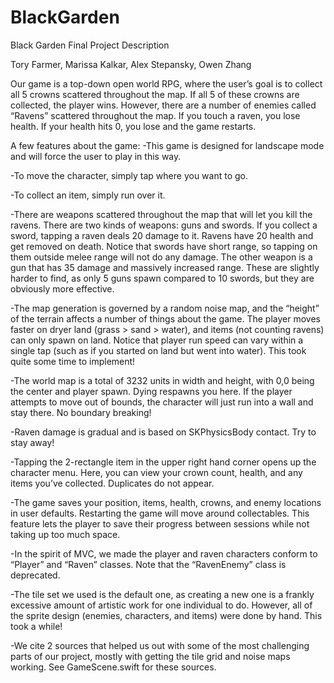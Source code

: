 # BlackGarden

Black Garden Final Project Description

Tory Farmer, Marissa Kalkar, Alex Stepansky, Owen Zhang

Our game is a top-down open world RPG, where the user’s goal is to collect all 5 crowns scattered throughout the map. 
If all 5 of these crowns are collected, the player wins. However, there are a number of enemies called “Ravens” scattered throughout the map. 
If you touch a raven, you lose health. If your health hits 0, you lose and the game restarts. 

A few features about the game:
-This game is designed for landscape mode and will force the user to play in this way.

-To move the character, simply tap where you want to go. 

-To collect an item, simply run over it.

-There are weapons scattered throughout the map that will let you kill the ravens.  There are two kinds of weapons: guns and swords. 
If you collect a sword, tapping a raven deals 20 damage to it. Ravens have 20 health and get removed on death. Notice that swords have short range, so tapping on them outside melee range will not do any damage. The other weapon is a gun that has 35 damage and massively increased range. 
These are slightly harder to find, as only 5 guns spawn compared to 10 swords, but they are obviously more effective. 

-The map generation is governed by a random noise map, and the “height” of the terrain affects a number of things about the game. The player moves faster on dryer land (grass > sand > water), and items (not counting ravens) can only spawn on land. 
Notice that player run speed can vary within a single tap (such as if you started on land but went into water). This took quite some time to implement!

-The world map is a total of 3232 units in width and height, with 0,0 being the center and player spawn. Dying respawns you here. If the player attempts to move out of bounds, the character will just run into a wall and stay there. No boundary breaking!

-Raven damage is gradual and is based on SKPhysicsBody contact. Try to stay away!  

-Tapping the 2-rectangle item in the upper right hand corner opens up the character menu. Here, you can view your crown count, health, and any items you’ve collected. Duplicates do not appear. 

-The game saves your position, items, health, crowns, and enemy locations in user defaults. Restarting the game will move around collectables. This feature lets the player to save their progress between sessions while not taking up too much space. 

-In the spirit of MVC, we made the player and raven characters conform to “Player” and “Raven” classes. Note that the “RavenEnemy” class is deprecated.

-The tile set we used is the default one, as creating a new one is a frankly excessive amount of artistic work for one individual to do. However, all of the sprite design (enemies, characters, and items) were done by hand. This took a while!

-We cite 2 sources that helped us out with some of the most challenging parts of our project, mostly with getting the tile grid and noise maps working. See GameScene.swift for these sources.
